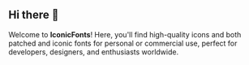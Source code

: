 ## Hi there 👋

Welcome to **IconicFonts**! Here, you'll find high-quality icons and both patched and iconic fonts for personal or commercial use, perfect for developers, designers, and enthusiasts worldwide.
